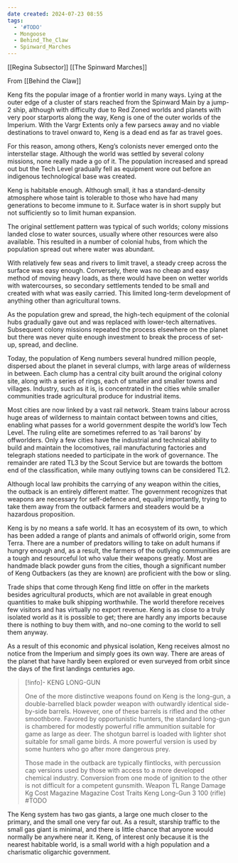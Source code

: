 ```yaml
---
date created: 2024-07-23 08:55
tags:
  - '#TODO'
  - Mongoose
  - Behind_The_Claw
  - Spinward_Marches
---
```


[[Regina Subsector]] [[The Spinward Marches]]

From [[Behind the Claw]]

Keng fits the popular image of a frontier world in many ways. Lying at the outer edge of a cluster of stars reached from the Spinward Main by a jump-2 ship, although with difficulty due to Red Zoned worlds and planets with very poor starports along the way, Keng is one of the outer worlds of the Imperium. With the Vargr Extents only a few parsecs away and no viable destinations to travel onward to, Keng is a dead end as far as travel goes.

For this reason, among others, Keng’s colonists never emerged onto the interstellar stage. Although the world was settled by several colony missions, none really made a go of it. The population increased and spread out but the Tech Level gradually fell as equipment wore out before an indigenous technological base was created.

Keng is habitable enough. Although small, it has a standard-density atmosphere whose taint is tolerable to those who have had many generations to become immune to it. Surface water is in short supply but not sufficiently so to limit human expansion.

The original settlement pattern was typical of such worlds; colony missions landed close to water sources, usually where other resources were also available. This resulted in a number of colonial hubs, from which the population spread out where water was abundant.

With relatively few seas and rivers to limit travel, a steady creep across the surface was easy enough.
Conversely, there was no cheap and easy method of moving heavy loads, as there would have been on wetter worlds with watercourses, so secondary settlements tended to be small and created with what was easily carried. This limited long-term development of anything other than agricultural towns.

As the population grew and spread, the high-tech equipment of the colonial hubs gradually gave out and was replaced with lower-tech alternatives. Subsequent colony missions repeated the process elsewhere on the planet but there was never quite enough investment to break the process of set-up, spread, and decline.

Today, the population of Keng numbers several hundred million people, dispersed about the planet in several clumps, with large areas of wilderness in between. Each clump has a central city built around the original colony site, along with a series of rings, each of smaller and smaller towns and villages. Industry, such as it is, is concentrated in the cities while smaller communities trade agricultural produce for industrial items.

Most cities are now linked by a vast rail network. Steam trains labour across huge areas of wilderness to maintain contact between towns and cities, enabling what passes for a world government despite the world’s low Tech Level. The ruling elite are sometimes referred to as ‘rail barons’ by offworlders. Only a few cities have the industrial and technical ability to build and maintain the locomotives, rail manufacturing factories and telegraph stations needed to participate in the work of governance. The remainder are rated TL3 by the Scout Service but are towards the bottom end of the classification, while many outlying towns can be considered TL2.

Although local law prohibits the carrying of any weapon within the cities, the outback is an entirely different matter. The government recognizes that weapons are necessary for self-defence and, equally importantly, trying to take them away from the outback farmers and steaders would be a hazardous proposition.

Keng is by no means a safe world. It has an ecosystem of its own, to which has been added a range of plants and animals of offworld origin, some from Terra. There are a number of predators willing to take on adult humans if hungry enough and, as a result, the farmers of the outlying communities are a tough and resourceful lot who value their weapons greatly. Most are handmade black powder guns from the cities, though a significant number of Keng Outbackers (as they are known) are proficient with the bow or sling.

Trade ships that come through Keng find little on offer in the markets besides agricultural products, which are not available in great enough quantities to make bulk shipping worthwhile. The world therefore receives few visitors and has virtually no export revenue. Keng is as close to a truly isolated world as it is possible to get; there are hardly any imports because there is nothing to buy them with, and no-one coming to the world to sell them anyway.

As a result of this economic and physical isolation, Keng receives almost no notice from the Imperium and simply goes its own way. There are areas of the planet that have hardly been explored or even surveyed from orbit since the days of the first landings centuries ago.

> [!info]- KENG LONG-GUN
>
> One of the more distinctive weapons found on Keng is the long-gun, a double-barrelled black powder weapon with outwardly identical side-by-side barrels. However, one of these barrels is rifled and the other smoothbore. Favored by opportunistic hunters, the standard long-gun is chambered for modestly powerful rifle ammunition suitable for game as large as deer. The shotgun barrel is loaded with lighter shot suitable for small game birds. A more powerful version is used by some hunters who go after more dangerous prey.
>
> Those made in the outback are typically flintlocks, with percussion cap versions used by those with access to a more developed chemical industry. Conversion from one mode of ignition to the other is not difficult for a competent gunsmith.
> Weapon TL Range Damage Kg Cost Magazine Magazine Cost Traits Keng Long-Gun 3 100 (rifle)
> #TODO

The Keng system has two gas giants, a large one much closer to the primary, and the small one very far out. As a result, starship traffic to the small gas giant is minimal, and there is little chance that anyone would normally be anywhere near it.  Keng, of interest only because it is the nearest habitable world, is a small world with a high population and a charismatic oligarchic government.